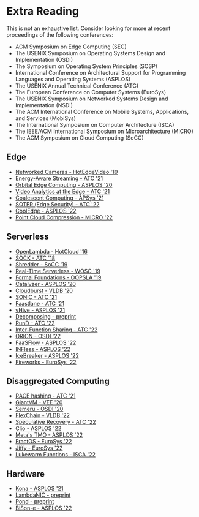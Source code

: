 # Extra Reading

This is not an exhaustive list. Consider looking for more at recent proceedings of the following conferences:
- ACM Symposium on Edge Computing (SEC)
- The USENIX Symposium on Operating Systems Design and Implementation (OSDI)
- The Symposium on Operating System Principles (SOSP)
- International Conference on Architectural Support for Programming Languages and Operating Systems (ASPLOS)
- The USENIX Annual Technical Conference (ATC)
- The European Conference on Computer Systems (EuroSys)
- The USENIX Symposium on Networked Systems Design and Implementation (NSDI)
- The ACM International Conference on Mobile Systems, Applications, and Services (MobiSys)
- The International Symposium on Computer Architecture (ISCA)
- The IEEE/ACM International Symposium on Microarchitecture (MICRO)
- The ACM Symposium on Cloud Computing (SoCC)


## Edge
- [Networked Cameras - HotEdgeVideo '19](https://www.microsoft.com/en-us/research/uploads/prod/2019/08/hotedgevideo19camera.pdf) 
- [Energy-Aware Streaming - ATC '21](https://www.usenix.org/conference/atc21/presentation/meng)
- [Orbital Edge Computing - ASPLOS '20](https://dl.acm.org/doi/10.1145/3373376.3378473)
- [Video Analytics at the Edge - ATC '21](https://www.usenix.org/conference/atc21/presentation/xu)
- [Coalescent Computing - APSys '21](https://arxiv.org/abs/2104.07122)
- [SOTER (Edge Security) - ATC '22](https://www.usenix.org/conference/atc22/presentation/shen)
- [CoolEdge - ASPLOS '22](https://dl.acm.org/doi/10.1145/3503222.3507713)
- [Point Cloud Compression - MICRO '22](https://ieeexplore.ieee.org/document/9923794)

## Serverless
- [OpenLambda - HotCloud '16](https://www.usenix.org/conference/hotcloud16/workshop-program/presentation/hendrickson)
- [SOCK - ATC '18](https://www.usenix.org/conference/atc18/presentation/oakes)
- [Shredder - SoCC '19](https://www.cs.utah.edu/~lifeifei/papers/shredder.pdf)
- [Real-Time Serverless - WOSC '19](https://dl.acm.org/doi/10.1145/3366623.3368133)
- [Formal Foundations - OOPSLA '19](https://arxiv.org/pdf/1902.05870.pdf)
- [Catalyzer - ASPLOS '20](https://dl.acm.org/doi/10.1145/3373376.3378512)
- [Cloudburst - VLDB '20](https://arxiv.org/abs/2001.04592)
- [SONIC - ATC '21](https://www.usenix.org/conference/atc21/presentation/mahgoub)
- [Faastlane - ATC '21](https://www.usenix.org/conference/atc21/presentation/kotni)
- [vHive - ASPLOS '21](https://arxiv.org/pdf/2101.09355.pdf)
- [Decomposing - preprint](https://arxiv.org/abs/2206.13444)
- [RunD - ATC '22](https://www.usenix.org/conference/atc22/presentation/li-zijun-rund)
- [Inter-Function Sharing - ATC '22](https://www.usenix.org/conference/atc22/presentation/li-zijun-help)
- [ORION - OSDI '22](https://www.usenix.org/conference/osdi22/presentation/mahgoub)
- [FaaSFlow - ASPLOS '22](https://dl.acm.org/doi/10.1145/3503222.3507717)
- [INFless - ASPLOS '22](https://dl.acm.org/doi/10.1145/3503222.3507709)
- [IceBreaker - ASPLOS '22](https://dl.acm.org/doi/10.1145/3503222.3507750)
- [Fireworks - EuroSys '22](https://dl.acm.org/doi/pdf/10.1145/3492321.3519581)


## Disaggregated Computing
- [RACE hashing - ATC '21](https://www.usenix.org/conference/atc21/presentation/zuo)
- [GiantVM - VEE '20](https://dl.acm.org/doi/abs/10.1145/3381052.3381324)
- [Semeru - OSDI '20](https://www.usenix.org/conference/osdi20/presentation/wang)
- [FlexChain - VLDB '22](https://dl.acm.org/doi/10.14778/3561261.3561264)
- [Speculative Recovery - ATC '22](https://www.usenix.org/conference/atc22/presentation/li-nanqinqin)
- [Clio - ASPLOS '22](https://dl.acm.org/doi/10.1145/3503222.3507762)
- [Meta's TMO - ASPLOS '22](https://dl.acm.org/doi/10.1145/3503222.3507731)
- [FractOS - EuroSys '22](https://dl.acm.org/doi/pdf/10.1145/3492321.3519569)
- [Jiffy - EuroSys '22](https://dl.acm.org/doi/pdf/10.1145/3492321.3527539)
- [Lukewarm Functions - ISCA '22](https://dl.acm.org/doi/10.1145/3470496.3527390)

## Hardware
- [Kona - ASPLOS '21](https://people.inf.ethz.ch/omutlu/pub/Kona-Rethinking-Software-Runtimes-for-Disaggregated-Memory_asplos21-AE.pdf)
- [LambdaNIC - preprint](https://arxiv.org/pdf/1909.11958.pdf)
- [Pond - preprint](https://arxiv.org/abs/2203.00241)
- [BiSon-e - ASPLOS '22](https://dl.acm.org/doi/10.1145/3503222.3507746)

